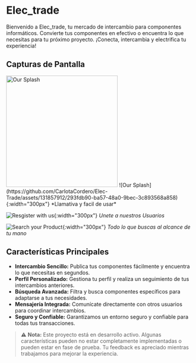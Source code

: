 # Elec_trade

Bienvenido a Elec_trade, tu mercado de intercambio para componentes informáticos. Convierte tus componentes en efectivo o encuentra lo que necesitas para tu próximo proyecto. ¡Conecta, intercambia y electrifica tu experiencia!

## Capturas de Pantalla
<img src="(https://github.com/CarlotaCordero/Elec-Trade/assets/131857912/293fdb90-ba57-48a0-9bec-3c893568a858)" alt="Our Splash" width="300"/>
![Our Splash](https://github.com/CarlotaCordero/Elec-Trade/assets/131857912/293fdb90-ba57-48a0-9bec-3c893568a858){:width="300px"}
*Llamativa y facil de usar*

![Resgister with us](https://github.com/CarlotaCordero/Elec-Trade/assets/131857912/e5033536-8897-40cc-95ce-20721e9faefa){:width="300px"}
*Unete a nuestros Usuarios*

![Search your Product](https://github.com/CarlotaCordero/Elec-Trade/assets/131857912/4efb1402-6c60-485d-b2d2-cf7054277e21){:width="300px"}
*Todo lo que buscas al alcance de tu mano*

## Características Principales

- **Intercambio Sencillo:** Publica tus componentes fácilmente y encuentra lo que necesitas en segundos.
- **Perfil Personalizado:** Gestiona tu perfil y realiza un seguimiento de tus intercambios anteriores.
- **Búsqueda Avanzada:** Filtra y busca componentes específicos para adaptarse a tus necesidades.
- **Mensajería Integrada:** Comunícate directamente con otros usuarios para coordinar intercambios.
- **Seguro y Confiable:** Garantizamos un entorno seguro y confiable para todas tus transacciones.

> ⚠️ **Nota:** Este proyecto está en desarrollo activo. Algunas características pueden no estar completamente implementadas o pueden estar en fase de prueba. Tu feedback es apreciado mientras trabajamos para mejorar la experiencia.
